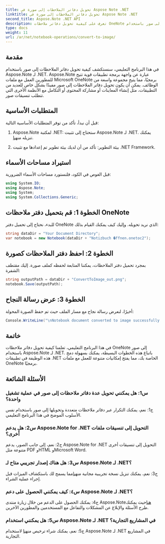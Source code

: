 ```yaml
---
title: تحويل دفاتر الملاحظات إلى صورة في Aspose Note .NET
linktitle: تحويل دفاتر الملاحظات إلى صورة في Aspose Note .NET
second_title: Aspose.Note .NET API
description: تعرف على كيفية تحويل دفاتر ملاحظات OneNote إلى صور باستخدام Aspose.Note لـ .NET. اتبع هذا الدليل خطوة بخطوة لتحقيق التكامل السلس.
type: docs
weight: 11
url: /ar/net/notebook-operations/convert-to-image/
---
```

## مقدمة

في هذا البرنامج التعليمي، سنستكشف كيفية تحويل دفاتر الملاحظات إلى صور باستخدام Aspose.Note لـ .NET. Aspose.Note عبارة عن واجهة برمجة تطبيقات قوية تتيح للمطورين العمل مع ملفات Microsoft OneNote برمجيًا، مما يتيح مجموعة واسعة من الوظائف. يمكن أن يكون تحويل دفاتر الملاحظات إلى صور مفيدًا بشكل خاص للعديد من التطبيقات، مثل إنشاء المعاينات أو مشاركة المحتوى أو التكامل مع الأنظمة الأخرى التي تتطلب تنسيقات صور.

## المتطلبات الأساسية

قبل أن نبدأ، تأكد من توفر المتطلبات الأساسية التالية:

1.  Aspose.Note لمكتبة .NET: ستحتاج إلى تثبيت Aspose.Note لـ .NET. يمكنك تنزيله من[هنا](https://releases.aspose.com/note/net/).

2. بيئة التطوير: تأكد من أن لديك بيئة تطوير تم إعدادها مع تثبيت .NET Framework.

## استيراد مساحات الأسماء

قبل الغوص في الكود، فلنستورد مساحات الأسماء الضرورية:

```csharp
using System.IO;
using Aspose.Note;
using System;
using System.Collections.Generic;
```

## الخطوة 1: قم بتحميل دفتر ملاحظات OneNote

للبدء، نحتاج إلى تحميل دفتر OneNote الذي نريد تحويله. وإليك كيف يمكنك القيام بذلك:

```csharp
string dataDir = "Your Document Directory";
var notebook = new Notebook(dataDir + "Notizbuch �ffnen.onetoc2");
```

## الخطوة 2: احفظ دفتر الملاحظات كصورة

بمجرد تحميل دفتر الملاحظات، يمكننا المتابعة لحفظه كملف صورة. إليك مقتطف الشفرة:

```csharp
string outputPath = dataDir + "ConvertToImage_out.png";
notebook.Save(outputPath);
```

## الخطوة 3: عرض رسالة النجاح

أخيرًا، لنعرض رسالة نجاح مع مسار الملف حيث تم حفظ الصورة المحولة:

```csharp
Console.WriteLine("\nNotebook document converted to image successfully.\nFile saved at " + outputPath);
```

## خاتمة

في هذا البرنامج التعليمي، تعلمنا كيفية تحويل دفاتر ملاحظات OneNote إلى صور باستخدام Aspose.Note لـ .NET. باتباع هذه الخطوات البسيطة، يمكنك بسهولة دمج هذه الوظيفة في تطبيقات .NET الخاصة بك، مما يفتح إمكانيات متنوعة للعمل مع ملفات OneNote برمجيًا.

## الأسئلة الشائعة

### س1: هل يمكنني تحويل عدة دفاتر ملاحظات إلى صور في عملية تشغيل واحدة؟

ج1: نعم، يمكنك التكرار عبر دفاتر ملاحظات متعددة وتحويلها إلى صور باستخدام نفس الأسلوب الموضح في هذا البرنامج التعليمي.

### س2: هل يدعم Aspose.Note for .NET التحويل إلى تنسيقات ملفات أخرى؟

ج2: نعم، إلى جانب الصور، يدعم Aspose.Note for .NET التحويل إلى تنسيقات أخرى متنوعة مثل PDF وHTML وMicrosoft Word.

### س3: هل هناك إصدار تجريبي متاح لـ Aspose.Note لـ .NET؟

ج3: نعم، يمكنك تنزيل نسخة تجريبية مجانية من[هنا](https://releases.aspose.com/)مما يسمح لك باستكشاف الميزات قبل إجراء عملية الشراء.

### س٤: كيف يمكنني الحصول على دعم Aspose.Note لـ .NET؟

 ج4: يمكنك الحصول على الدعم من خلال زيارة منتدى Aspose.Note[هنا](https://forum.aspose.com/c/note/28)حيث يمكنك طرح الأسئلة والإبلاغ عن المشكلات والتفاعل مع المستخدمين والمطورين الآخرين.

### س5: هل يمكنني استخدام Aspose.Note لـ .NET في المشاريع التجارية؟

 ج5: نعم، يمكنك شراء ترخيص من[هنا](https://purchase.aspose.com/buy) لاستخدام Aspose.Note لـ .NET في المشاريع التجارية.